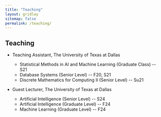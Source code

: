 ```yaml
---
title: "Teaching"
layout: gridlay
sitemap: false
permalink: /teaching/
---
```


<link rel="stylesheet" href="{{ '/assets/css/responsive.css' | relative_url }}">


## Teaching

<div class="jumbotron">

[//]: # (* Lecturer &#40;Teaching Fellow&#41;, University of Illinois at Urbana--Champaign )

[//]: # (    * Fundamentals of Fluid Dynamics &#40;Junior Level&#41;--2015)

* Teaching Assistant, The University of Texas at Dallas
    * Statistical Methods in AI and Machine Learning (Graduate Class) -- S21
    * Database Systems (Senior Level) -- F20, S21
    * Discrete Mathematics for Computing II (Senior Level) -- Su21

* Guest Lecturer, The University of Texas at Dallas
    * Artificial Intelligence (Senior Level) -- S24
    * Artificial Intelligence (Graduate Level) -- F24
    * Machine Learning (Graduate Level) -- F24

</div>
